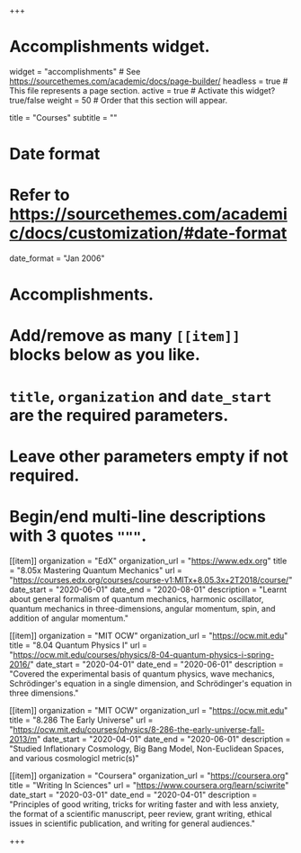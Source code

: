 +++
# Accomplishments widget.
widget = "accomplishments"  # See https://sourcethemes.com/academic/docs/page-builder/
headless = true  # This file represents a page section.
active = true  # Activate this widget? true/false
weight = 50  # Order that this section will appear.

title = "Courses"
subtitle = ""

# Date format
#   Refer to https://sourcethemes.com/academic/docs/customization/#date-format
date_format = "Jan 2006"

# Accomplishments.
#   Add/remove as many `[[item]]` blocks below as you like.
#   `title`, `organization` and `date_start` are the required parameters.
#   Leave other parameters empty if not required.
#   Begin/end multi-line descriptions with 3 quotes `"""`.

[[item]]
  organization = "EdX"
  organization_url = "https://www.edx.org"
  title = "8.05x Mastering Quantum Mechanics"
  url = "https://courses.edx.org/courses/course-v1:MITx+8.05.3x+2T2018/course/"
  date_start = "2020-06-01"
  date_end = "2020-08-01"
  description = "Learnt about general formalism of quantum mechanics, harmonic oscillator, quantum mechanics in three-dimensions, angular momentum, spin, and addition of angular momentum."

[[item]]
  organization = "MIT OCW"
  organization_url = "https://ocw.mit.edu"
  title = "8.04 Quantum Physics I"
  url = "https://ocw.mit.edu/courses/physics/8-04-quantum-physics-i-spring-2016/"
  date_start = "2020-04-01"
  date_end = "2020-06-01"
  description = "Covered the experimental basis of quantum physics, wave mechanics, Schrödinger's equation in a single dimension, and Schrödinger's equation in three dimensions."
  
[[item]]
  organization = "MIT OCW"
  organization_url = "https://ocw.mit.edu"
  title = "8.286 The Early Universe"
  url = "https://ocw.mit.edu/courses/physics/8-286-the-early-universe-fall-2013/m"
  date_start = "2020-04-01"
  date_end = "2020-06-01"
  description = "Studied Inflationary Cosmology, Big Bang Model, Non-Euclidean Spaces, and various cosmologicl metric(s)"
  
 [[item]]
  organization = "Coursera"
  organization_url = "https://coursera.org"
  title = "Writing In Sciences"
  url = "https://www.coursera.org/learn/sciwrite"
  date_start = "2020-03-01"
  date_end = "2020-04-01"
  description = "Principles of good writing, tricks for writing faster and with less anxiety, the format of a scientific manuscript, peer review, grant writing, ethical issues in scientific publication, and writing for general audiences."

+++

